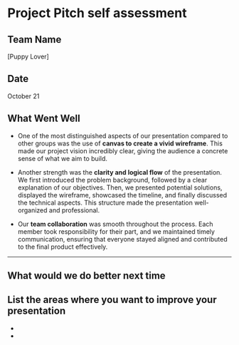 # Project Pitch self assessment

## Team Name
[Puppy Lover]

## Date
October 21



## What Went Well

- One of the most distinguished aspects of our presentation compared to other groups was the use of **canvas to create a vivid wireframe**. This made our project vision incredibly clear, giving the audience a concrete sense of what we aim to build.

- Another strength was the **clarity and logical flow** of the presentation. We first introduced the problem background, followed by a clear explanation of our objectives. Then, we presented potential solutions, displayed the wireframe, showcased the timeline, and finally discussed the technical aspects. This structure made the presentation well-organized and professional.

- Our **team collaboration** was smooth throughout the process. Each member took responsibility for their part, and we maintained timely communication, ensuring that everyone stayed aligned and contributed to the final product effectively.


---

## What would we do better next time
List the areas where you want to improve your presentation
-
-
-
